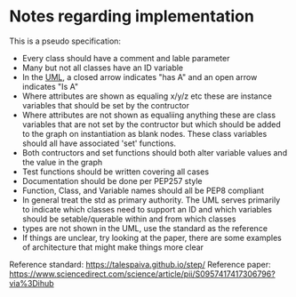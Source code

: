 # Notes regarding implementation
This is a pseudo specification:
- Every class should have a comment and lable parameter
- Many but not all classes have an ID variable
- In the [UML](https://www.lucidchart.com/documents/edit/850a6e19-5757-4882-b6bd-cfff3b791f39/LyF_e3kXkNLC), a closed arrow indicates "has A" and an open arrow indicates "Is A"
- Where attributes are shown as equaling x/y/z etc these are instance variables that should be set by the contructor
- Where attributes are not shown as equaliing anything these are class variables that are not set by the contructor but which should be added to the graph on instantiation as blank nodes.  These class variables should all have associated 'set' functions.
- Both contructors and set functions should both alter variable values and the value in the graph
- Test functions should be written covering all cases
- Documentation should be done per PEP257 style
- Function, Class, and Variable names should all be PEP8 compliant
- In general treat the std as primary authority.  The UML serves primarily to indicate which classes need to support an ID and which variables should be setable/querable within and from which classes
- types are not shown in the UML, use the standard as the reference
- If things are unclear, try looking at the paper, there are some examples of architecture that might make things more clear

Reference standard: https://talespaiva.github.io/step/
Reference paper: https://www.sciencedirect.com/science/article/pii/S0957417417306796?via%3Dihub
